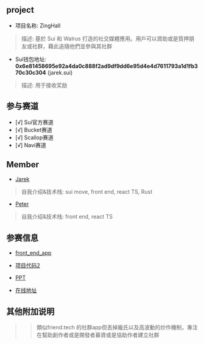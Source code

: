 ## project
- 项目名称: ZingHall
> 描述: 基於 Sui 和 Walrus 打造的社交媒體應用。用戶可以資助或是質押朋友或社群，藉此追隨他們並參與其社群
- Sui钱包地址: **0x6e81458695e92a4da0c888f2ad9df9dd6e95d4e4d7611793a1d1fb370c30c304** (jarek.sui)
> 描述: 用于接收奖励

## 参与赛道
- [√] Sui官方赛道
- [√] Bucket赛道
- [√] Scallop赛道
- [√] Navi赛道

## Member
- [Jarek](https://github.com/Jarekkkkk)
> 自我介绍&技术栈: sui move, front end, react TS, Rust
- [Peter](https://github.com/badukwei)
> 自我介绍&技术栈: front end, react TS

## 参赛信息
- [front_end_app](https://github.com/ZingHall/zing-hall-app)
- [项目代码2](**)

- [PPT]()
- [在线地址]()

## 其他附加说明
>> 類似friend.tech 的社群app但丟掉龐氏以及高波動的炒作機制，專注在幫助創作者或是開發者募資或是協助作者建立社群
